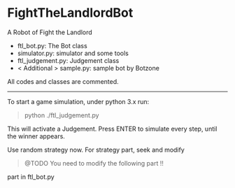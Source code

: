 # FightTheLandlordBot
A Robot of Fight the Landlord

* ftl_bot.py: The Bot class
* simulator.py: simulator and some tools
* ftl_judgement.py: Judgement class
* < Additional > sample.py: sample bot by Botzone

All codes and classes are commented.

---

To start a game simulation, under python 3.x run:

> python ./ftl_judgement.py

This will activate a Judgement. Press ENTER to simulate every step, until the winner appears.

Use random strategy now. For strategy part, seek and modify

> @TODO You need to modify the following part !!

part in ftl_bot.py